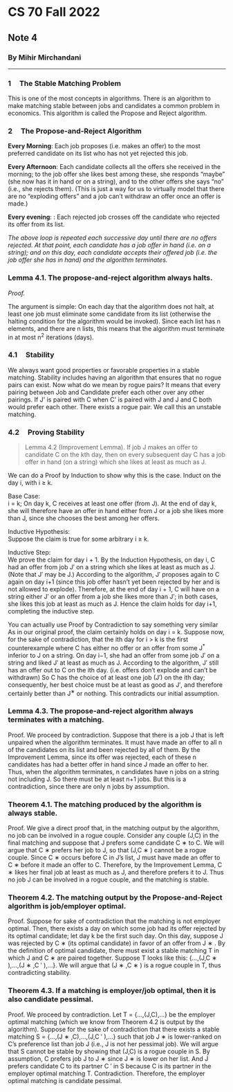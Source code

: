 # CS 70 Fall 2022
## Note 4
### By Mihir Mirchandani
---

### 1 &nbsp; &nbsp; The Stable Matching Problem

This is one of the most concepts in algorithms. There is an algorithm to make matching stable between jobs and candidates a common problem in economics. This algorithm is called the Propose and Reject algorithm.

### 2 &nbsp; &nbsp; The Propose-and-Reject Algorithm

**Every Morning**: Each job proposes (i.e. makes an offer) to the most preferred candidate on its list who has not yet rejected this job.

**Every Afternoon**: Each candidate collects all the offers she received in the morning; to the job offer
she likes best among these, she responds “maybe” (she now has it in hand or on a string), and to the
other offers she says “no” (i.e., she rejects them). (This is just a way for us to virtually model that there
are no “exploding offers” and a job can’t withdraw an offer once an offer is made.)

**Every evening**: : Each rejected job crosses off the candidate who rejected its offer from its list.

*The above loop is repeated each successive day until there are no offers rejected. At that point, each candidate has a job offer in hand (i.e. on a string); and on this day, each candidate accepts their offered job (i.e. the job offer she has in hand) and the algorithm terminates.*

### Lemma 4.1. The propose-and-reject algorithm always halts.

*Proof.*

The argument is simple: On each day that the algorithm does not halt, at least one job must eliminate
some candidate from its list (otherwise the halting condition for the algorithm would be invoked). Since
each list has n elements, and there are n lists, this means that the algorithm must terminate in at most n<sup>2</sup> iterations (days).

### 4.1 &nbsp; &nbsp; Stability

We always want good properties or favorable properties in a stable matching. Stability includes having an algorithm that ensures that no rogue pairs can exist. Now what do we mean by rogue pairs? It means that every pairing between Job and Candidate prefer each other over any other pairings. If J' is paired with C when C' is paired with J and J and C both would prefer each other. There exists a rogue pair. We call this an unstable matching.

### 4.2 &nbsp; &nbsp; Proving Stability

> Lemma 4.2 (Improvement Lemma). If job J makes an offer to candidate C on the kth day, then on every
subsequent day C has a job offer in hand (on a string) which she likes at least as much as J.

We can do a Proof by Induction to show why this is the case. Induct on the day i, with i ≥ k.

Base Case: <br>
i = k; On day k, C receives at least one offer (from J). At the end of day k, she will therefore
have an offer in hand either from J or a job she likes more than J, since she chooses the best among her
offers.

Inductive Hypothesis: <br>
Suppose the claim is true for some arbitrary i ≥ k.

Inductive Step: <br>
We prove the claim for day i + 1. By the Induction Hypothesis, on day i, C had an offer from job J′ on a string which she likes at least as much as J. (Note that J′ may be J.) According to the
algorithm, J′ proposes again to C again on day i+1 (since this job offer hasn’t yet been rejected by her and is not allowed to explode). Therefore, at the end of day i + 1, C will have on a string either J′ or an offer
from a job she likes more than J′; in both cases, she likes this job at least as much as J. Hence the claim holds for day i+1, completing the inductive step.

You can actually use Proof by Contradiction to say something very similar <br>
As in our original proof, the claim certainly holds on day i = k. Suppose
now, for the sake of contradiction, that the ith day for i > k is the first counterexample where C has either no offer or an offer from some J<sup>*</sup>
inferior to J on a string. On day i−1, she had an offer from some job J′ on a string and liked J′ at least as much as J. According to the algorithm, J′ still has an offer out to C on the ith day. (i.e. offers don’t explode and can’t be withdrawn) So C has the choice of at least one job (J′) on the ith day; consequently, her best choice must be at least as good as J′, and therefore certainly better than J<sup>∗</sup> or nothing. This contradicts our initial assumption.

### Lemma 4.3. The propose-and-reject algorithm always terminates with a matching.

Proof. We proceed by contradiction. Suppose that there is a job J that is left unpaired when the algorithm
terminates. It must have made an offer to all n of the candidates on its list and been rejected by all of them.
By the Improvement Lemma, since its offer was rejected, each of these n candidates has had a better offer
in hand since J made an offer to her. Thus, when the algorithm terminates, n candidates have n jobs on a
string not including J. So there must be at least n+1 jobs. But this is a contradiction, since there are only n
jobs by assumption.

### Theorem 4.1. The matching produced by the algorithm is always stable.

Proof. We give a direct proof that, in the matching output by the algorithm, no job can be involved in a
rogue couple. Consider any couple (J,C) in the final matching and suppose that J prefers some candidate
C
∗
to C. We will argue that C
∗ prefers her job to J, so that (J,C
∗
) cannot be a rogue couple. Since C
∗
occurs before C in J’s list, J must have made an offer to C
∗ before it made an offer to C. Therefore, by the
Improvement Lemma, C
∗
likes her final job at least as much as J, and therefore prefers it to J. Thus no job
J can be involved in a rogue couple, and the matching is stable.


### Theorem 4.2. The matching output by the Propose-and-Reject algorithm is job/employer optimal.

Proof. Suppose for sake of contradiction that the matching is not employer optimal. Then, there exists a
day on which some job had its offer rejected by its optimal candidate; let day k be the first such day. On
this day, suppose J was rejected by C
∗
(its optimal candidate) in favor of an offer from J
∗
. By the definition
of optimal candidate, there must exist a stable matching T in which J and C
∗
are paired together. Suppose T looks like this: {...,(J,C
∗
),...,(J
∗
,C
′
),...}. We will argue that (J
∗
,C
∗
) is a rogue couple in T, thus
contradicting stability.

### Theorem 4.3. If a matching is employer/job optimal, then it is also candidate pessimal.

Proof. We proceed by contradiction. Let T = {...,(J,C),...} be the employer optimal matching (which we
know from Theorem 4.2 is output by the algorithm). Suppose for the sake of contradiction that there exists a
stable matching S = {...,(J
∗
,C),...,(J,C
′
),...} such that job J
∗
is lower-ranked on C’s preference list than
job J (i.e., J is not her pessimal job). We will argue that S cannot be stable by showing that (J,C) is a rogue
couple in S. By assumption, C prefers job J to J
∗
since J
∗
is lower on her list. And J prefers candidate C to
its partner C
′
in S because C is its partner in the employer optimal matching T. Contradiction. Therefore,
the employer optimal matching is candidate pessimal.
